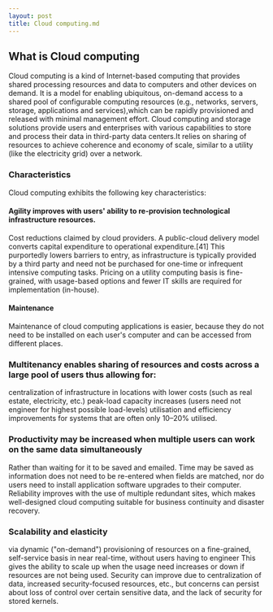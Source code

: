 ```yaml
---
layout: post
title: Cloud computing.md
---
```

## What is Cloud computing
Cloud computing is a kind of Internet-based computing that provides shared processing resources and data to computers and other devices on demand. It is a model for enabling ubiquitous, on-demand access to a shared pool of configurable computing resources (e.g., networks, servers, storage, applications and services),which can be rapidly provisioned and released with minimal management effort. Cloud computing and storage solutions provide users and enterprises with various capabilities to store and process their data in third-party data centers.It relies on sharing of resources to achieve coherence and economy of scale, similar to a utility (like the electricity grid) over a network.

### Characteristics

Cloud computing exhibits the following key characteristics:

#### Agility improves with users' ability to re-provision technological infrastructure resources.
Cost reductions claimed by cloud providers. A public-cloud delivery model converts capital expenditure to operational expenditure.[41] This purportedly lowers barriers to entry, as infrastructure is typically provided by a third party and need not be purchased for one-time or infrequent intensive computing tasks. Pricing on a utility computing basis is fine-grained, with usage-based options and fewer IT skills are required for implementation (in-house).

#### Maintenance 
Maintenance of cloud computing applications is easier, because they do not need to be installed on each user's computer and can be accessed from different places.

### Multitenancy enables sharing of resources and costs across a large pool of users thus allowing for:
centralization of infrastructure in locations with lower costs (such as real estate, electricity, etc.)
peak-load capacity increases (users need not engineer for highest possible load-levels)
utilisation and efficiency improvements for systems that are often only 10–20% utilised.

### Productivity may be increased when multiple users can work on the same data simultaneously
Rather than waiting for it to be saved and emailed. Time may be saved as information does not need to be re-entered when fields are matched, nor do users need to install application software upgrades to their computer.
Reliability improves with the use of multiple redundant sites, which makes well-designed cloud computing suitable for business continuity and disaster recovery.

### Scalability and elasticity 
via dynamic ("on-demand") provisioning of resources on a fine-grained, self-service basis in near real-time, without users having to engineer This gives the ability to scale up when the usage need increases or down if resources are not being used.
Security can improve due to centralization of data, increased security-focused resources, etc., but concerns can persist about loss of control over certain sensitive data, and the lack of security for stored kernels.


